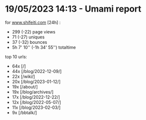 # 19/05/2023 14:13 - Umami report
for www.shifeiti.com [24h] :

 - 299 (-22) page views
 - 71 (-27) uniques
 - 37 (-32) bounces
 - 5h 7' 10'' (-1h 34' 55'') totaltime


top 10 urls:
 - 64x [/]
 - 44x [/blog/2022-12-09/]
 - 22x [/wiki/]
 - 20x [/blog/2023-01-12/]
 - 19x [/about/]
 - 19x [/blog/archives/]
 - 17x [/blog/2022-12-22/]
 - 12x [/blog/2022-05-07/]
 - 11x [/blog/2023-02-03/]
 - 9x [/bbtalk/]



